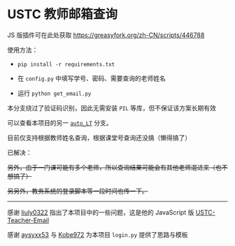 # USTC 教师邮箱查询

JS 版插件可在此处获取 https://greasyfork.org/zh-CN/scripts/446788

使用方法：

- `pip install -r requirements.txt`

- 在 `config.py` 中填写学号、密码、需要查询的老师姓名
- 运行 `python get_email.py` 

本分支绕过了验证码识别，因此无需安装 `PIL` 等库，但不保证该方案长期有效

可以查看本项目的另一 [`auto_LT`](https://github.com/txtxj/USTC-Teacher-Email/tree/auto_LT) 分支。

目前仅支持根据教师姓名查询，根据课堂号查询还没搞（懒得搞了）

已解决：

~~另外，由于一门课可能有多个老师，所以查询结果可能会有其他老师混进来（也不想搞了）~~

~~另另外，教务系统的登录脚本等一段时间也传一下。~~

---

感谢 [liuly0322](https://github.com/liuly0322) 指出了本项目中的一些问题，这是他的 JavaScript 版 [USTC-Teacher-Email](https://github.com/liuly0322/USTC-Teacher-Email)

感谢 [aysyxx53](https://github.com/aysyxx53) 与 [Kobe972](https://github.com/Kobe972) 为本项目 `login.py` 提供了思路与模板

